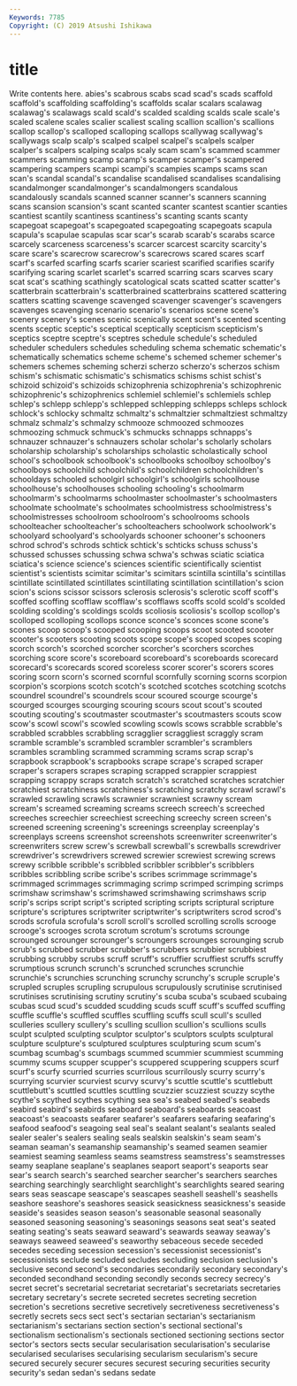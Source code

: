 ```yaml
---
Keywords: 7785
Copyright: (C) 2019 Atsushi Ishikawa
---
```


# title

Write contents here.
abies's scabrous scabs scad scad's scads scaffold scaffold's
scaffolding scaffolding's scaffolds scalar scalars scalawag scalawag's scalawags scald scald's
scalded scalding scalds scale scale's scaled scalene scales scalier scaliest
scaling scallion scallion's scallions scallop scallop's scalloped scalloping scallops scallywag
scallywag's scallywags scalp scalp's scalped scalpel scalpel's scalpels scalper scalper's
scalpers scalping scalps scaly scam scam's scammed scammer scammers scamming
scamp scamp's scamper scamper's scampered scampering scampers scampi scampi's scampies
scamps scams scan scan's scandal scandal's scandalise scandalised scandalises scandalising
scandalmonger scandalmonger's scandalmongers scandalous scandalously scandals scanned scanner scanner's scanners
scanning scans scansion scansion's scant scanted scanter scantest scantier scanties
scantiest scantily scantiness scantiness's scanting scants scanty scapegoat scapegoat's scapegoated
scapegoating scapegoats scapula scapula's scapulae scapulas scar scar's scarab scarab's
scarabs scarce scarcely scarceness scarceness's scarcer scarcest scarcity scarcity's scare
scare's scarecrow scarecrow's scarecrows scared scares scarf scarf's scarfed scarfing
scarfs scarier scariest scarified scarifies scarify scarifying scaring scarlet scarlet's
scarred scarring scars scarves scary scat scat's scathing scathingly scatological
scats scatted scatter scatter's scatterbrain scatterbrain's scatterbrained scatterbrains scattered scattering
scatters scatting scavenge scavenged scavenger scavenger's scavengers scavenges scavenging scenario
scenario's scenarios scene scene's scenery scenery's scenes scenic scenically scent
scent's scented scenting scents sceptic sceptic's sceptical sceptically scepticism scepticism's
sceptics sceptre sceptre's sceptres schedule schedule's scheduled scheduler schedulers schedules
scheduling schema schematic schematic's schematically schematics scheme scheme's schemed schemer
schemer's schemers schemes scheming scherzi scherzo scherzo's scherzos schism schism's
schismatic schismatic's schismatics schisms schist schist's schizoid schizoid's schizoids schizophrenia
schizophrenia's schizophrenic schizophrenic's schizophrenics schlemiel schlemiel's schlemiels schlep schlep's schlepp
schlepp's schlepped schlepping schlepps schleps schlock schlock's schlocky schmaltz schmaltz's
schmaltzier schmaltziest schmaltzy schmalz schmalz's schmalzy schmooze schmoozed schmoozes schmoozing
schmuck schmuck's schmucks schnapps schnapps's schnauzer schnauzer's schnauzers scholar scholar's
scholarly scholars scholarship scholarship's scholarships scholastic scholastically school school's schoolbook
schoolbook's schoolbooks schoolboy schoolboy's schoolboys schoolchild schoolchild's schoolchildren schoolchildren's schooldays
schooled schoolgirl schoolgirl's schoolgirls schoolhouse schoolhouse's schoolhouses schooling schooling's schoolmarm
schoolmarm's schoolmarms schoolmaster schoolmaster's schoolmasters schoolmate schoolmate's schoolmates schoolmistress schoolmistress's
schoolmistresses schoolroom schoolroom's schoolrooms schools schoolteacher schoolteacher's schoolteachers schoolwork schoolwork's
schoolyard schoolyard's schoolyards schooner schooner's schooners schrod schrod's schrods schtick
schtick's schticks schuss schuss's schussed schusses schussing schwa schwa's schwas
sciatic sciatica sciatica's science science's sciences scientific scientifically scientist scientist's
scientists scimitar scimitar's scimitars scintilla scintilla's scintillas scintillate scintillated scintillates
scintillating scintillation scintillation's scion scion's scions scissor scissors sclerosis sclerosis's
sclerotic scoff scoff's scoffed scoffing scofflaw scofflaw's scofflaws scoffs scold
scold's scolded scolding scolding's scoldings scolds scoliosis scoliosis's scollop scollop's
scolloped scolloping scollops sconce sconce's sconces scone scone's scones scoop
scoop's scooped scooping scoops scoot scooted scooter scooter's scooters scooting
scoots scope scope's scoped scopes scoping scorch scorch's scorched scorcher
scorcher's scorchers scorches scorching score score's scoreboard scoreboard's scoreboards scorecard
scorecard's scorecards scored scoreless scorer scorer's scorers scores scoring scorn
scorn's scorned scornful scornfully scorning scorns scorpion scorpion's scorpions scotch
scotch's scotched scotches scotching scotchs scoundrel scoundrel's scoundrels scour scoured
scourge scourge's scourged scourges scourging scouring scours scout scout's scouted
scouting scouting's scoutmaster scoutmaster's scoutmasters scouts scow scow's scowl scowl's
scowled scowling scowls scows scrabble scrabble's scrabbled scrabbles scrabbling scragglier
scraggliest scraggly scram scramble scramble's scrambled scrambler scrambler's scramblers scrambles
scrambling scrammed scramming scrams scrap scrap's scrapbook scrapbook's scrapbooks scrape
scrape's scraped scraper scraper's scrapers scrapes scraping scrapped scrappier scrappiest
scrapping scrappy scraps scratch scratch's scratched scratches scratchier scratchiest scratchiness
scratchiness's scratching scratchy scrawl scrawl's scrawled scrawling scrawls scrawnier scrawniest
scrawny scream scream's screamed screaming screams screech screech's screeched screeches
screechier screechiest screeching screechy screen screen's screened screening screening's screenings
screenplay screenplay's screenplays screens screenshot screenshots screenwriter screenwriter's screenwriters screw
screw's screwball screwball's screwballs screwdriver screwdriver's screwdrivers screwed screwier screwiest
screwing screws screwy scribble scribble's scribbled scribbler scribbler's scribblers scribbles
scribbling scribe scribe's scribes scrimmage scrimmage's scrimmaged scrimmages scrimmaging scrimp
scrimped scrimping scrimps scrimshaw scrimshaw's scrimshawed scrimshawing scrimshaws scrip scrip's
scrips script script's scripted scripting scripts scriptural scripture scripture's scriptures
scriptwriter scriptwriter's scriptwriters scrod scrod's scrods scrofula scrofula's scroll scroll's
scrolled scrolling scrolls scrooge scrooge's scrooges scrota scrotum scrotum's scrotums
scrounge scrounged scrounger scrounger's scroungers scrounges scrounging scrub scrub's scrubbed
scrubber scrubber's scrubbers scrubbier scrubbiest scrubbing scrubby scrubs scruff scruff's
scruffier scruffiest scruffs scruffy scrumptious scrunch scrunch's scrunched scrunches scrunchie
scrunchie's scrunchies scrunching scrunchy scrunchy's scruple scruple's scrupled scruples scrupling
scrupulous scrupulously scrutinise scrutinised scrutinises scrutinising scrutiny scrutiny's scuba scuba's
scubaed scubaing scubas scud scud's scudded scudding scuds scuff scuff's
scuffed scuffing scuffle scuffle's scuffled scuffles scuffling scuffs scull scull's
sculled sculleries scullery scullery's sculling scullion scullion's scullions sculls sculpt
sculpted sculpting sculptor sculptor's sculptors sculpts sculptural sculpture sculpture's sculptured
sculptures sculpturing scum scum's scumbag scumbag's scumbags scummed scummier scummiest
scumming scummy scums scupper scupper's scuppered scuppering scuppers scurf scurf's
scurfy scurried scurries scurrilous scurrilously scurry scurry's scurrying scurvier scurviest
scurvy scurvy's scuttle scuttle's scuttlebutt scuttlebutt's scuttled scuttles scuttling scuzzier
scuzziest scuzzy scythe scythe's scythed scythes scything sea sea's seabed
seabed's seabeds seabird seabird's seabirds seaboard seaboard's seaboards seacoast seacoast's
seacoasts seafarer seafarer's seafarers seafaring seafaring's seafood seafood's seagoing seal
seal's sealant sealant's sealants sealed sealer sealer's sealers sealing seals
sealskin sealskin's seam seam's seaman seaman's seamanship seamanship's seamed seamen
seamier seamiest seaming seamless seams seamstress seamstress's seamstresses seamy seaplane
seaplane's seaplanes seaport seaport's seaports sear sear's search search's searched
searcher searcher's searchers searches searching searchingly searchlight searchlight's searchlights seared
searing sears seas seascape seascape's seascapes seashell seashell's seashells seashore
seashore's seashores seasick seasickness seasickness's seaside seaside's seasides season season's
seasonable seasonal seasonally seasoned seasoning seasoning's seasonings seasons seat seat's
seated seating seating's seats seaward seaward's seawards seaway seaway's seaways
seaweed seaweed's seaworthy sebaceous secede seceded secedes seceding secession secession's
secessionist secessionist's secessionists seclude secluded secludes secluding seclusion seclusion's seclusive
second second's secondaries secondarily secondary secondary's seconded secondhand seconding secondly
seconds secrecy secrecy's secret secret's secretarial secretariat secretariat's secretariats secretaries
secretary secretary's secrete secreted secretes secreting secretion secretion's secretions secretive
secretively secretiveness secretiveness's secretly secrets secs sect sect's sectarian sectarian's
sectarianism sectarianism's sectarians section section's sectional sectional's sectionalism sectionalism's sectionals
sectioned sectioning sections sector sector's sectors sects secular secularisation secularisation's
secularise secularised secularises secularising secularism secularism's secure secured securely securer
secures securest securing securities security security's sedan sedan's sedans sedate
